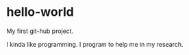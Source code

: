 # hello-world
My first git-hub project.

I kinda like programming.
I program to help me in my research.
